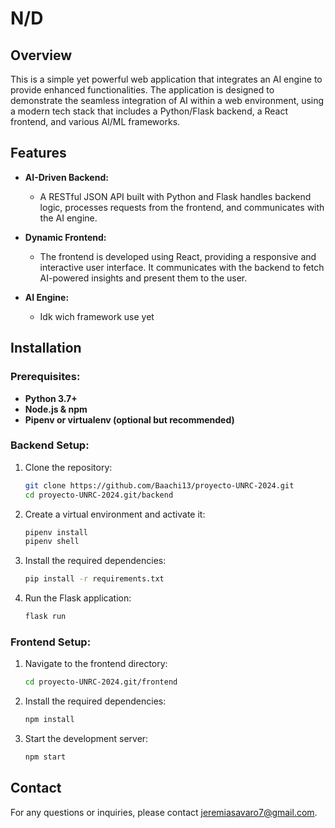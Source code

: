 # N/D

## Overview

This is a simple yet powerful web application that integrates an AI engine to provide enhanced functionalities. The application is designed to demonstrate the seamless integration of AI within a web environment, using a modern tech stack that includes a Python/Flask backend, a React frontend, and various AI/ML frameworks.

## Features

- **AI-Driven Backend:** 
  - A RESTful JSON API built with Python and Flask handles backend logic, processes requests from the frontend, and communicates with the AI engine.
  
- **Dynamic Frontend:** 
  - The frontend is developed using React, providing a responsive and interactive user interface. It communicates with the backend to fetch AI-powered insights and present them to the user.
  
- **AI Engine:**
  - Idk wich framework use yet

## Installation

### Prerequisites:

- **Python 3.7+**
- **Node.js & npm**
- **Pipenv or virtualenv (optional but recommended)**

### Backend Setup:

1. Clone the repository:
   ```bash
   git clone https://github.com/Baachi13/proyecto-UNRC-2024.git
   cd proyecto-UNRC-2024.git/backend
2. Create a virtual environment and activate it:
   ```bash
   pipenv install
   pipenv shell
3. Install the required dependencies:
   ```bash
   pip install -r requirements.txt
4. Run the Flask application:
   ```bash
   flask run

### Frontend Setup:

1. Navigate to the frontend directory:
   ```bash
   cd proyecto-UNRC-2024.git/frontend
2. Install the required dependencies:
   ```bash
   npm install
3. Start the development server:
   ```bash
   npm start

## Contact
For any questions or inquiries, please contact jeremiasavaro7@gmail.com.
